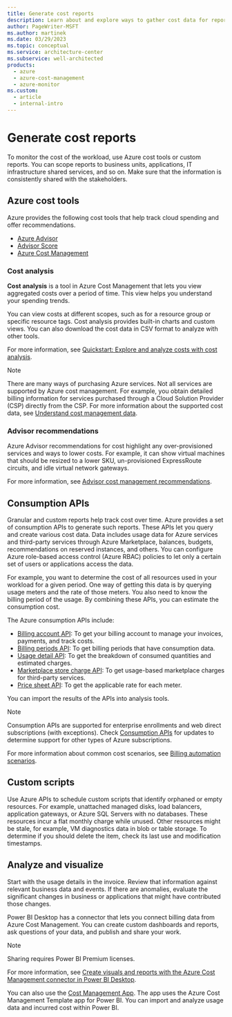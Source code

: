 ```yaml
---
title: Generate cost reports
description: Learn about and explore ways to gather cost data for reporting purposes by using Azure cost tools, consumption APIs, and custom scripts. You can then analyze and visualize the data as well.
author: PageWriter-MSFT
ms.author: martinek
ms.date: 03/29/2023
ms.topic: conceptual
ms.service: architecture-center
ms.subservice: well-architected
products:
  - azure
  - azure-cost-management
  - azure-monitor
ms.custom:
  - article
  - internal-intro
---
```


# Generate cost reports

To monitor the cost of the workload, use Azure cost tools or custom reports. You can scope reports to business units, applications, IT infrastructure shared services, and so on. Make sure that the information is consistently shared with the stakeholders.

## Azure cost tools

Azure provides the following cost tools that help track cloud spending and offer recommendations.

- [Azure Advisor](/azure/advisor/advisor-cost-recommendations)
- [Advisor Score](/azure/advisor/azure-advisor-score)
- [Azure Cost Management](/azure/cost-management-billing/costs/)

### Cost analysis

**Cost analysis** is a tool in Azure Cost Management that lets you view aggregated costs over a period of time. This view helps you understand your spending trends.

You can view costs at different scopes, such as for a resource group or specific resource tags. Cost analysis provides built-in charts and custom views. You can also download the cost data in CSV format to analyze with other tools.

For more information, see [Quickstart: Explore and analyze costs with cost analysis](/azure/cost-management/quick-acm-cost-analysis).

> [!NOTE]
> There are many ways of purchasing Azure services. Not all services are supported by Azure cost management. For example, you obtain detailed billing information for services purchased through a Cloud Solution Provider (CSP) directly from the CSP. For more information about the supported cost data, see [Understand cost management data](/azure/cost-management/quick-acm-cost-analysis).

### Advisor recommendations

Azure Advisor recommendations for cost highlight any over-provisioned services and ways to lower costs. For example, it can show virtual machines that should be resized to a lower SKU, un-provisioned ExpressRoute circuits, and idle virtual network gateways.

For more information, see [Advisor cost management recommendations](/azure/advisor/advisor-cost-recommendations).

## Consumption APIs

Granular and custom reports help track cost over time. Azure provides a set of consumption APIs to generate such reports. These APIs let you query and create various cost data. Data includes usage data for Azure services and third-party services through Azure Marketplace, balances, budgets, recommendations on reserved instances, and others. You can configure Azure role-based access control (Azure RBAC) policies to let only a certain set of users or applications access the data.

For example, you want to determine the cost of all resources used in your workload for a given period. One way of getting this data is by querying usage meters and the rate of those meters. You also need to know the billing period of the usage. By combining these APIs, you can estimate the consumption cost.

The Azure consumption APIs include:

- [Billing account API](/rest/api/billing/2019-10-01-preview/billingaccounts): To get your billing account to manage your invoices, payments, and track costs.
- [Billing periods API](/rest/api/billing/enterprise/billing-enterprise-api-billing-periods): To get billing periods that have consumption data.
- [Usage detail API](/rest/api/billing/enterprise/billing-enterprise-api-usage-detail): To get the breakdown of consumed quantities and estimated charges.
- [Marketplace store charge API](/rest/api/billing/enterprise/billing-enterprise-api-marketplace-storecharge): To get usage-based marketplace charges for third-party services.
- [Price sheet API](/rest/api/billing/enterprise/billing-enterprise-api-pricesheet): To get the applicable rate for each meter.

You can import the results of the APIs into analysis tools.

> [!NOTE]
> Consumption APIs are supported for enterprise enrollments and web direct subscriptions (with exceptions). Check [Consumption APIs](/rest/api/consumption/) for updates to determine support for other types of Azure subscriptions.

For more information about common cost scenarios, see [Billing automation scenarios](/azure/cost-management-billing/manage/cost-management-automation-scenarios).

## Custom scripts

Use Azure APIs to schedule custom scripts that identify orphaned or empty resources. For example, unattached managed disks, load balancers, application gateways, or Azure SQL Servers with no databases. These resources incur a flat monthly charge while unused. Other resources might be stale, for example, VM diagnostics data in blob or table storage. To determine if you should delete the item, check its last use and modification timestamps.

## Analyze and visualize

Start with the usage details in the invoice. Review that information against relevant business data and events. If there are anomalies, evaluate the significant changes in business or applications that might have contributed those changes.

Power BI Desktop has a connector that lets you connect billing data from Azure Cost Management. You can create custom dashboards and reports, ask questions of your data, and publish and share your work.

> [!NOTE]
> Sharing requires Power BI Premium licenses.

For more information, see [Create visuals and reports with the Azure Cost Management connector in Power BI Desktop](/power-bi/desktop-connect-azure-cost-management).

You can also use the [Cost Management App](https://appsource.microsoft.com/product/power-bi/costmanagement.azurecostmanagementapp). The app uses the Azure Cost Management Template app for Power BI. You can import and analyze usage data and incurred cost within Power BI.
